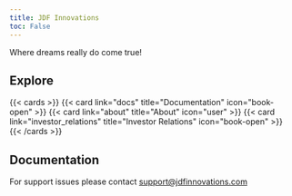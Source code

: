 ```yaml
---
title: JDF Innovations
toc: False
---
```


Where dreams really do come true!

## Explore

{{< cards >}}
  {{< card link="docs" title="Documentation" icon="book-open" >}}
  {{< card link="about" title="About" icon="user" >}}
  {{< card link="investor_relations" title="Investor Relations" icon="book-open" >}}
{{< /cards >}}

## Documentation

For support issues please contact support@jdfinnovations.com
